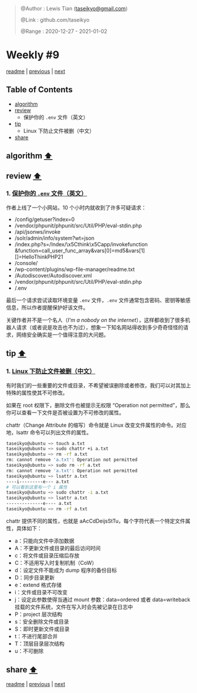 > @Author  : Lewis Tian (taseikyo@gmail.com)
>
> @Link    : github.com/taseikyo
>
> @Range   : 2020-12-27 - 2021-01-02

# Weekly #9

[readme](../README.md) | [previous](202012W4.md) | [next](202101W1.md)

## Table of Contents

- [algorithm](#algorithm-)
- [review](#review-)
	- 保护你的 `.env` 文件（英文）
- [tip](#tip-)
	- Linux 下防止文件被删（中文）
- [share](#share-)

## algorithm [⬆](#weekly-9)

## review [⬆](#weekly-9)

### 1. [保护你的 `.env` 文件（英文）](https://tatooine-sunset.botond.online/2020-12-06-protect-your-dotenv/)

作者上线了一个小网站，10 个小时内就收到了许多可疑请求：

- /config/getuser?index=0
- /vendor/phpunit/phpunit/src/Util/PHP/eval-stdin.php
- /api/jsonws/invoke
- /solr/admin/info/system?wt=json
- /index.php?s=/Index/\x5Cthink\x5Capp/invokefunction &function=call_user_func_array&vars[0]=md5&vars[1][]=HelloThinkPHP21
- /console/
- /wp-content/plugins/wp-file-manager/readme.txt
- /Autodiscover/Autodiscover.xml
- /vendor/phpunit/phpunit/src/Util/PHP/eval-stdin.php
- /.env

最后一个请求尝试读取环境变量 `.env` 文件，`.env` 文件通常包含密码、密钥等敏感信息，所以作者提醒保护好该文件。

关键作者并不是一个名人（*I'm a nobody on the internet*），这样都收到了很多机器人请求（或者说是攻击也不为过），想象一下知名网站得收到多少奇奇怪怪的请求，网络安全确实是一个值得注意的大问题。

## tip [⬆](#weekly-9)

### 1. [Linux 下防止文件被删（中文）](http://smilejay.com/2020/06/linux-prevent-files-from-accidental-deletion/)

有时我们的一些重要的文件或目录，不希望被误删除或者修改，我们可以对其加上特殊的属性使其不可修改。

如果在 root 权限下，删除文件也被提示无权限 “Operation not permitted”，那么你可以查看一下文件是否被设置为不可修改的属性。

chattr（Change Attribute 的缩写）命令就是 Linux 改变文件属性的命令。对应地，lsattr 命令可以列出文件的属性。

```Bash
taseikyo@ubuntu ~> touch a.txt
taseikyo@ubuntu ~> sudo chattr +i a.txt
taseikyo@ubuntu ~> rm -rf a.txt
rm: cannot remove 'a.txt': Operation not permitted
taseikyo@ubuntu ~> sudo rm -rf a.txt
rm: cannot remove 'a.txt': Operation not permitted
taseikyo@ubuntu ~> lsattr a.txt
----i---------e--- a.txt
# 可以看到这里有一个 i 属性
taseikyo@ubuntu ~> sudo chattr -i a.txt
taseikyo@ubuntu ~> lsattr a.txt
--------------e---- a.txt
taseikyo@ubuntu ~> rm -rf a.txt
```

chattr 提供不同的属性，也就是 aAcCdDeijsStTu，每个字符代表一个特定文件属性，具体如下：

- a：只能向文件中添加数据
- A：不更新文件或目录的最后访问时间
- c：将文件或目录压缩后存放
- C：不适用写入时复制机制（CoW）
- d：设定文件不能成为 dump 程序的备份目标
- D：同步目录更新
- e：extend 格式存储
- i：文件或目录不可改变
- j：设定此参数使得当通过 mount 参数：data=ordered 或者 data=writeback 挂载的文件系统，文件在写入时会先被记录在日志中
- P：project 层次结构
- s：安全删除文件或目录
- S：即时更新文件或目录
- t：不进行尾部合并
- T：顶层目录层次结构
- u：不可删除


## share [⬆](#weekly-9)

[readme](../README.md) | [previous](202012W4.md) | [next](202101W1.md)
